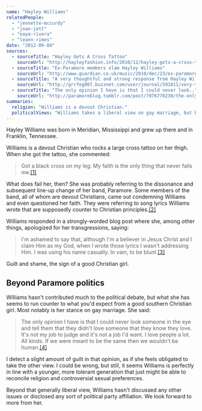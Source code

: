 ```yaml
---
name: "Hayley Williams"
relatedPeople:
  - "jennette-mccurdy"
  - "joan-jett"
  - "naya-rivera"
  - "leann-rimes"
date: "2012-09-04"
sources:
  - sourceTitle: "Hayley Gets A Cross Tattoo"
    sourceUrl: "http://hayleyfashion.info/2010/12/hayley-gets-a-cross-tattoo/"
  - sourceTitle: "Ex-Paramore members slam Hayley Williams"
    sourceUrl: "http://www.guardian.co.uk/music/2010/dec/23/ex-paramore-members-slam-hayley-williams"
  - sourceTitle: "A very thoughtful and strong response from Hayley Williams.."
    sourceUrl: "http://grrfeg007.buzznet.com/user/journal/591811/very-thoughtful-strong-response-hayley/"
  - sourceTitle: "The only opinion I have is that I could never look.."
    sourceUrl: "http://paramoreblog.tumblr.com/post/7076770230/the-only-opinion-i-have-is-that-i-could-never-look"
summaries:
  religion: "Williams is a devout Christian."
  politicalViews: "Williams takes a liberal view on gay marriage, but hasn't contributed much else to the political debate."
---
```


Hayley Williams was born in Meridian, Mississippi and grew up there and in Franklin, Tennessee.

Williams is a devout Christian who rocks a large cross tattoo on her thigh. When she got the tattoo, she commented:

>Got a black cross on my leg. My faith is the only thing that never fails me.<a class="source-citation" href="#http%3A%2F%2Fhayleyfashion.info%2F2010%2F12%2Fhayley-gets-a-cross-tattoo%2F" title="Hayley Gets A Cross Tattoo">[1]</a>

What does fail her, then? She was probably referring to the dissonance and subsequent line-up change of her band, Paramore. Some members of the band, all of whom are devout Christians, came out condemning Williams and even questioned her faith. They were referring to song lyrics Williams wrote that are supposedly counter to Christian principles.<a class="source-citation" href="#http%3A%2F%2Fwww.guardian.co.uk%2Fmusic%2F2010%2Fdec%2F23%2Fex-paramore-members-slam-hayley-williams" title="Ex-Paramore members slam Hayley Williams">[2]</a>

Williams responded in a strongly-worded blog post where she, among other things, apologized for her transgressions, saying:

>I'm ashamed to say that, although I'm a believer in Jesus Christ and I claim Him as my God, when I wrote those lyrics I wasn't addressing Him. I was using his name casually. In vain, to be blunt.<a class="source-citation" href="#http%3A%2F%2Fgrrfeg007.buzznet.com%2Fuser%2Fjournal%2F591811%2Fvery-thoughtful-strong-response-hayley%2F" title="A very thoughtful and strong response from Hayley Williams..">[3]</a>

Guilt and shame, the sign of a good Christian girl.


## Beyond Paramore politics

Williams hasn't contributed much to the political debate, but what she has seems to run counter to what you'd expect from a good southern Christian girl. Most notably is her stance on gay marriage. She said:

>The only opinion I have is that I could never look someone in the eye and tell them that they didn't love someone that they know they love. It's not my job to judge and it's not a job I'd want. I love people a lot. All kinds. If we were meant to be the same then we wouldn't be human.<a class="source-citation" href="#http%3A%2F%2Fparamoreblog.tumblr.com%2Fpost%2F7076770230%2Fthe-only-opinion-i-have-is-that-i-could-never-look" title="The only opinion I have is that I could never look..">[4]</a>

I detect a slight amount of guilt in that opinion, as if she feels obligated to take the other view. I could be wrong, but still, it seems Williams is perfectly in line with a younger, more tolerant generation that just might be able to reconcile religion and controversial sexual preferences.

Beyond that generally liberal view, Williams hasn't discussed any other issues or disclosed any sort of political party affiliation. We look forward to more from her.